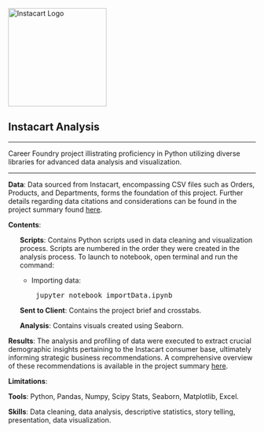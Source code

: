 <img src="https://cdn.freebiesupply.com/logos/large/2x/instacart-1-logo-png-transparent.png" alt="Instacart Logo" width=200>

## Instacart Analysis
---
Career Foundry project illistrating proficiency in Python utilizing diverse libraries for advanced data analysis and visualization.

---
<b>Data</b>: Data sourced from Instacart, encompassing CSV files such as Orders, Products, and Departments, forms the foundation of this project. Further details regarding data citations and considerations can be found in the project summary found [here](https://github.com/JJWarner/CF_Instacart-Analysis/blob/main/Sent%20to%20Client/Final_report.xlsx).

<b>Contents</b>: 
<ul>
<b>Scripts</b>: Contains Python scripts used in data cleaning and visualization process. Scripts are numbered in the order they were created in the analysis process.
To launch to notebook, open terminal and run the command: 
<ul><li>Importing data: <pre> jupyter notebook importData.ipynb</pre></ul></li>

<b>Sent to Client</b>: Contains the project brief and crosstabs.

<b>Analysis</b>: Contains visuals created using Seaborn.
</ul>

<b>Results</b>: The analysis and profiling of data were executed to extract crucial demographic insights pertaining to the Instacart consumer base, ultimately informing strategic business recommendations. A comprehensive overview of these recommendations is available in the project summary [here](https://github.com/JJWarner/CF_Instacart-Analysis/blob/main/Sent%20to%20Client/Final_report.xlsx).

<b>Limitations</b>:

<b>Tools</b>: Python, Pandas, Numpy, Scipy Stats, Seaborn, Matplotlib, Excel.

<b>Skills</b>: Data cleaning, data analysis, descriptive statistics, story telling, presentation, data visualization.
